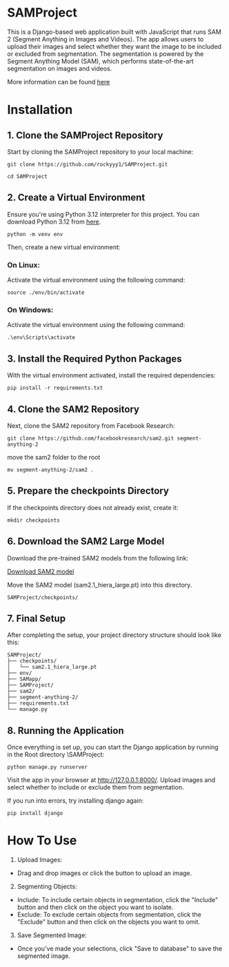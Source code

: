 # SAMProject

This is a Django-based web application built with JavaScript that runs SAM 2 (Segment Anything in Images and Videos). The app allows users to upload their images and select whether they want the image to be included or excluded from segmentation. The segmentation is powered by the Segment Anything Model (SAM), which performs state-of-the-art segmentation on images and videos.

More information can be found [here](https://github.com/facebookresearch/sam2)

# Installation

## 1. Clone the SAMProject Repository
Start by cloning the SAMProject repository to your local machine:

```git clone https://github.com/rockyyy1/SAMProject.git```

```cd SAMProject```

## 2. Create a Virtual Environment
Ensure you're using Python 3.12 interpreter for this project. You can download Python 3.12 from [here](https://www.python.org/downloads/release/python-3126/).

```python -m venv env```

Then, create a new virtual environment:

### On Linux:

Activate the virtual environment using the following command:

```source ./env/bin/activate```

### On Windows:
Activate the virtual environment using the following command:

```.\env\Scripts\activate```

## 3. Install the Required Python Packages
With the virtual environment activated, install the required dependencies:

```pip install -r requirements.txt```

## 4. Clone the SAM2 Repository
Next, clone the SAM2 repository from Facebook Research:

```git clone https://github.com/facebookresearch/sam2.git segment-anything-2```

move the sam2 folder to the root

```mv segment-anything-2/sam2 .```

## 5. Prepare the checkpoints Directory
If the checkpoints directory does not already exist, create it:

```mkdir checkpoints```

## 6. Download the SAM2 Large Model

Download the pre-trained SAM2 models from the following link:

[Download SAM2 model](https://dl.fbaipublicfiles.com/segment_anything_2/092824/sam2.1_hiera_large.pt)

Move the SAM2 model (sam2.1_hiera_large.pt) into this directory.

```SAMProject/checkpoints/```


## 7. Final Setup
After completing the setup, your project directory structure should look like this:

```
SAMProject/
├── checkpoints/
│   └── sam2.1_hiera_large.pt
├── env/
├── SAMapp/
├── SAMProject/
├── sam2/
├── segment-anything-2/
├── requirements.txt
└── manage.py
```

## 8. Running the Application
Once everything is set up, you can start the Django application by running in the Root directory \SAMProject\:

```python manage.py runserver```

Visit the app in your browser at http://127.0.0.1:8000/. Upload images and select whether to include or exclude them from segmentation.

If you run into errors, try installing django again:

```pip install django```

# How To Use

1. Upload Images:
- Drag and drop images or click the button to upload an image.

2. Segmenting Objects:

- Include: To include certain objects in segmentation, click the "Include" button and then click on the object you want to isolate.
- Exclude: To exclude certain objects from segmentation, click the "Exclude" button and then click on the objects you want to omit.

3. Save Segmented Image:

- Once you've made your selections, click "Save to database" to save the segmented image.

